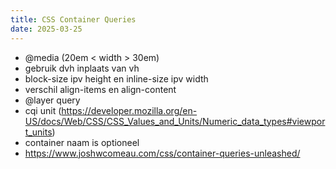 ```yaml
---
title: CSS Container Queries
date: 2025-03-25
---
```


- @media (20em < width > 30em)
- gebruik dvh inplaats van vh
- block-size ipv height en inline-size ipv width
- verschil align-items en align-content
- @layer query
- cqi unit (https://developer.mozilla.org/en-US/docs/Web/CSS/CSS_Values_and_Units/Numeric_data_types#viewport_units)
- container naam is optioneel
- https://www.joshwcomeau.com/css/container-queries-unleashed/